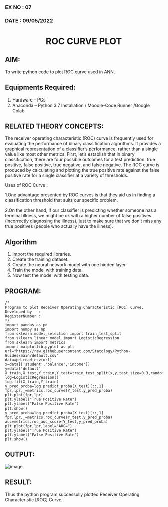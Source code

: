### EX NO : 07
### DATE  : 09/05/2022
# <p align="center"> ROC CURVE PLOT </p>
## AIM:
   To write python code to plot ROC curve used in ANN.
## Equipments Required:
1. Hardware – PCs
2. Anaconda – Python 3.7 Installation / Moodle-Code Runner /Google Colab

## RELATED THEORY CONCEPTS:
The receiver operating characteristic (ROC) curve is frequently used for evaluating the performance of binary classification algorithms. It provides a graphical representation of a classifier’s performance, rather than a single value like most other metrics. First, let’s establish that in binary classification, there are four possible outcomes for a test prediction: true positive, false positive, true negative, and false negative. The ROC curve is produced by calculating and plotting the true positive rate against the false positive rate for a single classifier at a variety of thresholds.

Uses of ROC Curve :

1.One advantage presented by ROC curves is that they aid us in finding a classification threshold that suits our specific problem.

2.On the other hand, if our classifier is predicting whether someone has a terminal illness, we might be ok with a higher number of false positives (incorrectly diagnosing the illness), just to make sure that we don’t miss any true positives (people who actually have the illness).

## Algorithm
1. Import the required libraries.
2. Create the training dataset.
3. Create the neural network model with one hidden layer.
4. Train the model with training data.
5. Now test the model with testing data.


## PROGRAM:
```
/*
Program to plot Receiver Operating Characteristic [ROC] Curve.
Developed by   :
RegisterNumber :  
*/
import pandas as pd
import numpy as np
from sklearn.model_selection import train_test_split
from sklearn.linear_model import LogisticRegression
from sklearn import metrics
import matplotlib.pyplot as plt
url="https://raw.githubusercontent.com/Statology/Python-Guides/main/default.csv"
data=pd.read_csv(url)
x=data[['student','balance','income']]
y=data['default']
X_train,X_test,Y_train,Y_test=train_test_split(x,y,test_size=0.3,random_state=0)
log=LogisticRegression()
log.fit(X_train,Y_train)
y_pred_proba=log.predict_proba(X_test)[::,1]
fpr,lpr,_=metrics.roc_curve(Y_test,y_pred_proba)
plt.plot(fpr,lpr)
plt.ylabel("True Positive Rate")
plt.ylabel("False Positive Rate")
plt.show()
y_pred_proba=log.predict_proba(X_test)[::,1]
fpr,lpr,_=metrics.roc_curve(Y_test,y_pred_proba)
auc=metrics.roc_auc_score(Y_test,y_pred_proba)
plt.plot(fpr,lpr,label="AUC=")
plt.ylabel("True Positive Rate")
plt.ylabel("False Positive Rate")
plt.show()
```

## OUTPUT:
![image](https://user-images.githubusercontent.com/86832944/169463144-41edfc85-d30f-414e-aa8c-1c0574c70d3f.png)


## RESULT:
Thus the python program successully plotted Receiver Operating Characteristic [ROC] Curve.

